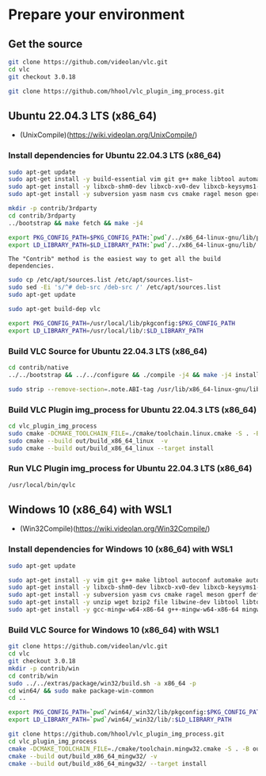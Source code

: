 # Prepare your environment

## Get the source

```bash
git clone https://github.com/videolan/vlc.git
cd vlc
git checkout 3.0.18
```

```bash
git clone https://github.com/hhool/vlc_plugin_img_process.git
```

## Ubuntu 22.04.3 LTS (x86_64)

- (UnixCompile)(<https://wiki.videolan.org/UnixCompile/>)

### Install dependencies for Ubuntu 22.04.3 LTS (x86_64)

```bash
sudo apt-get update
sudo apt-get install -y build-essential vim git g++ make libtool automake autopoint pkg-config flex bison lua5.2
sudo apt-get install -y libxcb-shm0-dev libxcb-xv0-dev libxcb-keysyms1-dev libxcb-randr0-dev libxcb-composite0-dev libx11-xcb-dev
sudo apt-get install -y subversion yasm nasm cvs cmake ragel meson gperf default-jdk gettext ant protobuf-compiler gtk-doc-tools dos2unix texinfo
```

```bash
mkdir -p contrib/3rdparty
cd contrib/3rdparty
../bootstrap && make fetch && make -j4
```

```bash
export PKG_CONFIG_PATH=$PKG_CONFIG_PATH:`pwd`/../x86_64-linux-gnu/lib/pkgconfig
export LD_LIBRARY_PATH=$LD_LIBRARY_PATH:`pwd`/../x86_64-linux-gnu/lib/
```

`The "Contrib" method is the easiest way to get all the build dependencies.`

```bash
sudo cp /etc/apt/sources.list /etc/apt/sources.list~
sudo sed -Ei 's/^# deb-src /deb-src /' /etc/apt/sources.list
sudo apt-get update

sudo apt-get build-dep vlc
```

```bash
export PKG_CONFIG_PATH=/usr/local/lib/pkgconfig:$PKG_CONFIG_PATH
export LD_LIBRARY_PATH=/usr/local/lib/:$LD_LIBRARY_PATH
```

### Build VLC Source for Ubuntu 22.04.3 LTS (x86_64)

```bash
cd contrib/native
../../bootstrap && ../../configure && ./compile -j4 && make -j4 install
```

```bash
sudo strip --remove-section=.note.ABI-tag /usr/lib/x86_64-linux-gnu/libQt5Core.so.5
```

### Build VLC Plugin img_process for Ubuntu 22.04.3 LTS (x86_64)

```bash
cd vlc_plugin_img_process
sudo cmake -DCMAKE_TOOLCHAIN_FILE=./cmake/toolchain.linux.cmake -S . -B out/build_x86_64_linux -DCMAKE_BUILD_TYPE=Release -DCMAKE_INSTALL_PREFIX=/usr/local
sudo cmake --build out/build_x86_64_linux  -v
sudo cmake --build out/build_x86_64_linux --target install
```

### Run VLC Plugin img_process for Ubuntu 22.04.3 LTS (x86_64)

```bash
/usr/local/bin/qvlc
```

## Windows 10 (x86_64) with WSL1

- (Win32Compile)(<https://wiki.videolan.org/Win32Compile/>)

### Install dependencies for Windows 10 (x86_64) with WSL1

```bash
sudo apt-get update
```

```bash
sudo apt-get install -y vim git g++ make libtool autoconf automake autopoint pkg-config flex bison lua5.2
sudo apt-get install -y libxcb-shm0-dev libxcb-xv0-dev libxcb-keysyms1-dev libxcb-randr0-dev libxcb-composite0-dev libx11-xcb-dev
sudo apt-get install -y subversion yasm cvs cmake ragel meson gperf default-jdk gettext ant protobuf-compiler gtk-doc-tools
sudo apt-get install -y unzip wget bzip2 file libwine-dev libtool libtool-bin libltdl-dev meson dos2unix
sudo apt-get install -y gcc-mingw-w64-x86-64 g++-mingw-w64-x86-64 mingw-w64-tools
```

### Build VLC Source for Windows 10 (x86_64) with WSL1


```bash
git clone https://github.com/videolan/vlc.git
cd vlc
git checkout 3.0.18
mkdir -p contrib/win
cd contrib/win
sudo ../../extras/package/win32/build.sh -a x86_64 -p
cd win64/ && sudo make package-win-common
cd ..
```

```bash
export PKG_CONFIG_PATH=`pwd`/win64/_win32/lib/pkgconfig:$PKG_CONFIG_PATH
export LD_LIBRARY_PATH=`pwd`/win64/_win32/lib/:$LD_LIBRARY_PATH
```

```bash
git clone https://github.com/hhool/vlc_plugin_img_process.git
cd vlc_plugin_img_process
cmake -DCMAKE_TOOLCHAIN_FILE=./cmake/toolchain.mingw32.cmake -S . -B out/build_x86_64_mingw32/
cmake --build out/build_x86_64_mingw32/ -v
cmake --build out/build_x86_64_mingw32/ --target install
```

